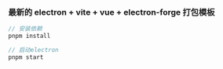 ### 最新的 electron + vite + vue + electron-forge 打包模板

```js
// 安装依赖
pnpm install

// 启动electron
pnpm start
```
